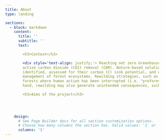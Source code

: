 ```yaml
---
title: About
type: landing

sections:
  - block: markdown
    content:
      title: ''
      subtitle: ''
      text:

        <h3>Context</h3>

        <div style='text-align: justify;'> Reaching net zero Greenhouse Gas (GHG) emissions by 2050 is key to limit global warming to 1.5°C, and requires in all scenarios
        active carbon dioxide (CO2) removal (CDR). Nature-based solutions (NBS) offer low-cost options for CDR, which need to be better
        identified, assessed for their carbon (C) sink potential, and upscaled. NBS include increased protection, restoration, and improved
        management of forest ecosystems. Rewilding strategies, such as natural reforestation on marginal lands or renaturalization of
        forests where human action has been interrupted (i.e. "proforestation"), also offer opportunities to increase C sinks. On the other
        hand, rewilding may also generate unintended consequences, such as increased fire hazard and loss of C through wildfire emissions.</div>

        <h3>Aims of the project</h3>
        


    
    design:
      # See Page Builder docs for all section customization options.
      # Choose how many columns the section has. Valid values: '1' or '2'.
      columns: '1'
---
```

